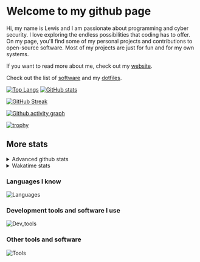 # Welcome to my github page
Hi, my name is Lewis and I am passionate about programming and cyber security. I love exploring the endless possibilities that coding has to offer. On my page, you'll find some of my personal projects and contributions to open-source software. Most of my projects are just for fun and for my own systems.

If you want to read more about me, check out my [website](https://awesomelewis2007.github.io/).

Check out the list of [software](https://github.com/awesomelewis2007/awesomelewis2007/blob/master/software.md) and my [dotfiles](https://github.com/awesomelewis2007/dotfiles).



[![Top Langs](https://github-readme-stats.vercel.app/api/top-langs/?username=awesomelewis2007&hide=html,css,jupyter%20notebook&langs_count=10&layout=compact&theme=transparent&exclude_repo=GPT-code-repository)](https://github.com/anuraghazra/github-readme-stats) [![GitHub stats](https://github-readme-stats.vercel.app/api?username=awesomelewis2007&show_icons=true&theme=transparent)](https://github.com/anuraghazra/github-readme-stats)

[![GitHub Streak](https://streak-stats.demolab.com?user=Awesomelewis2007&theme=transparent)](https://git.io/streak-stats)

[![Github activity graph](https://github-readme-activity-graph.vercel.app/graph?username=awesomelewis2007&theme=github-compact&area=true)](https://github.com/ashutosh00710/github-readme-activity-graph)

[![trophy](https://github-profile-trophy.vercel.app/?username=awesomelewis2007&theme=darkhub)](https://github.com/ryo-ma/github-profile-trophy)

## More stats
<details close>
<summary>Advanced github stats</summary>
<br>
  
![Metrics](https://raw.githubusercontent.com/awesomelewis2007/awesomelewis2007/master/github-metrics.svg)
  
</details>

<details close>
<summary>Wakatime stats</summary>
<br>

<!--START_SECTION:waka-->

```txt
C                   40 mins         ████▒░░░░░░░░░░░░░░░░░░░░   17.40 %
JavaScript          34 mins         ███▓░░░░░░░░░░░░░░░░░░░░░   14.97 %
Python              34 mins         ███▓░░░░░░░░░░░░░░░░░░░░░   14.93 %
Other               34 mins         ███▓░░░░░░░░░░░░░░░░░░░░░   14.67 %
Markdown            30 mins         ███▒░░░░░░░░░░░░░░░░░░░░░   13.17 %
C++                 8 mins          █░░░░░░░░░░░░░░░░░░░░░░░░   03.70 %
CSV                 7 mins          █░░░░░░░░░░░░░░░░░░░░░░░░   03.36 %
YAML                7 mins          ▓░░░░░░░░░░░░░░░░░░░░░░░░   03.18 %
Docker              6 mins          ▓░░░░░░░░░░░░░░░░░░░░░░░░   02.78 %
Rust                6 mins          ▓░░░░░░░░░░░░░░░░░░░░░░░░   02.64 %
HTML                4 mins          ▓░░░░░░░░░░░░░░░░░░░░░░░░   02.09 %
Makefile            4 mins          ▓░░░░░░░░░░░░░░░░░░░░░░░░   02.06 %
Bash                4 mins          ▒░░░░░░░░░░░░░░░░░░░░░░░░   01.85 %
Text                2 mins          ▒░░░░░░░░░░░░░░░░░░░░░░░░   01.19 %
TSConfig            1 min           ░░░░░░░░░░░░░░░░░░░░░░░░░   00.53 %
```

<!--END_SECTION:waka-->
</details>

### Languages I know
![Languages](https://skillicons.dev/icons?i=python,cpp,cs,c,javascript,nodejs,dotnet,bash,css,html,rust)
### Development tools and software I use
![Dev_tools](https://skillicons.dev/icons?i=git,docker,github,googlecloud,vscode,visualstudio,raspberrypi,linux,powershell,replit)
### Other tools and software
![Tools](https://skillicons.dev/icons?i=blender,ps,pr,ai,xd,figma)
